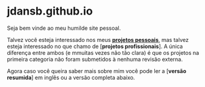 # jdansb.github.io
Seja bem vinde ao meu humilde site pessoal.

Talvez você esteja interessado nos meus [**projetos pessoais**](), mas talvez esteja interessado no que chamo de [**projetos profissionais**]. A única diferença entre ambos (e mmuitas vezes não tão clara) é que os projetos na primeira categoria não foram submetidos à nenhuma revisão externa.

Agora caso você queira saber mais sobre mim você pode ler a [**versão resumida**] em inglês ou a versão completa abaixo.
